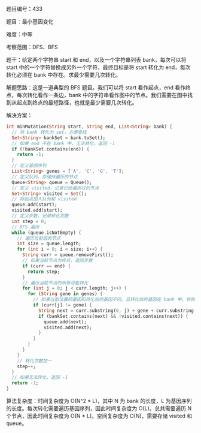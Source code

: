 题目编号：433

题目：最小基因变化

难度：中等

考察范围：DFS、BFS

题干：给定两个字符串 start 和 end，以及一个字符串列表 bank，每次可以将 start 中的一个字符替换成另外一个字符，最终目标是将 start 转化为 end，每次转化必须在 bank 中存在。求最少需要几次转化。

解题思路：这是一道典型的 BFS 题目。我们可以将 start 看作起点，end 看作终点，每次转化看作一条边，bank 中的字符串看作图中的节点。我们需要在图中找到从起点到终点的最短路径，也就是最少需要几次转化。

解决方案：

```dart
int minMutation(String start, String end, List<String> bank) {
  // 将 bank 转化为 set，方便查找
  Set<String> bankSet = bank.toSet();
  // 如果 end 不在 bank 中，无法转化，返回 -1
  if (!bankSet.contains(end)) {
    return -1;
  }
  // 定义基因序列
  List<String> genes = ['A', 'C', 'G', 'T'];
  // 定义队列，存储待遍历的节点
  Queue<String> queue = Queue();
  // 定义 visited，记录已经遍历过的节点
  Set<String> visited = Set();
  // 将起点加入队列和 visited
  queue.add(start);
  visited.add(start);
  // 定义步数，记录转化次数
  int step = 0;
  // BFS 遍历
  while (queue.isNotEmpty) {
    // 遍历当前层的节点
    int size = queue.length;
    for (int i = 0; i < size; i++) {
      String curr = queue.removeFirst();
      // 如果当前节点为终点，返回步数
      if (curr == end) {
        return step;
      }
      // 遍历当前节点的所有可能转化
      for (int j = 0; j < curr.length; j++) {
        for (String gene in genes) {
          // 如果当前位置的基因和转化后的基因不同，且转化后的基因在 bank 中，将转化后的基因加入队列和 visited
          if (curr[j] != gene) {
            String next = curr.substring(0, j) + gene + curr.substring(j + 1);
            if (bankSet.contains(next) && !visited.contains(next)) {
              queue.add(next);
              visited.add(next);
            }
          }
        }
      }
    }
    // 转化次数加一
    step++;
  }
  // 如果无法转化，返回 -1
  return -1;
}
```

算法复杂度：时间复杂度为 O(N^2 * L)，其中 N 为 bank 的长度，L 为基因序列的长度。每次转化需要遍历基因序列，因此时间复杂度为 O(L)。总共需要遍历 N 个节点，因此时间复杂度为 O(N * L)。空间复杂度为 O(N)，需要存储 visited 和 queue。